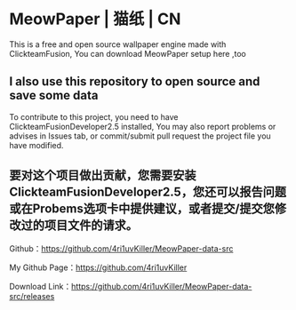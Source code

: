 # MeowPaper | 猫纸 | CN

This is a free and open source wallpaper engine made with ClickteamFusion,
You can download MeowPaper setup here ,too


I also use this repository to open source and save some data
------------------------
To contribute to this project, you need to have ClickteamFusionDeveloper2.5 installed, You may also report problems or advises in Issues tab, or commit/submit pull request the project file you have modified.


要对这个项目做出贡献，您需要安装ClickteamFusionDeveloper2.5，您还可以报告问题或在Probems选项卡中提供建议，或者提交/提交您修改过的项目文件的请求。
------------------------
Github：https://github.com/4ri1uvKiller/MeowPaper-data-src


My Github Page：https://github.com/4ri1uvKiller


Download Link：https://github.com/4ri1uvKiller/MeowPaper-data-src/releases
